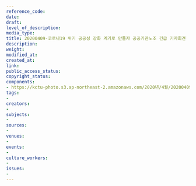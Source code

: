 ```yaml
---
reference_code: 
date: 
draft: 
level_of_description: 
media_type: 
title: 20200409-코로나19 위기 공공성 강화 계기로 만들자 공공기관노조 긴급 기자회견
description: 
weight: 
modified_at: 
created_at: 
link: 
public_access_status: 
copyright_status: 
components:
- https://kctu-photo.s3.ap-northeast-2.amazonaws.com/2020년/4월/20200409-코로나19+위기+공공성+강화+계기로+만들자+공공기관노조+긴급+기자회견/_DSC3643.jpg
tags:
- 
creators:
- 
subjects:
- 
sources:
- 
venues:
- 
events:
- 
culture_workers:
- 
issues:
- 
---
```

